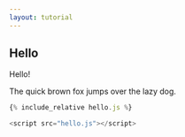 ```yaml
---
layout: tutorial
---
```


## Hello

Hello!

The quick brown fox jumps over the lazy dog.

```javascript
{% include_relative hello.js %}

<script src="hello.js"></script>


